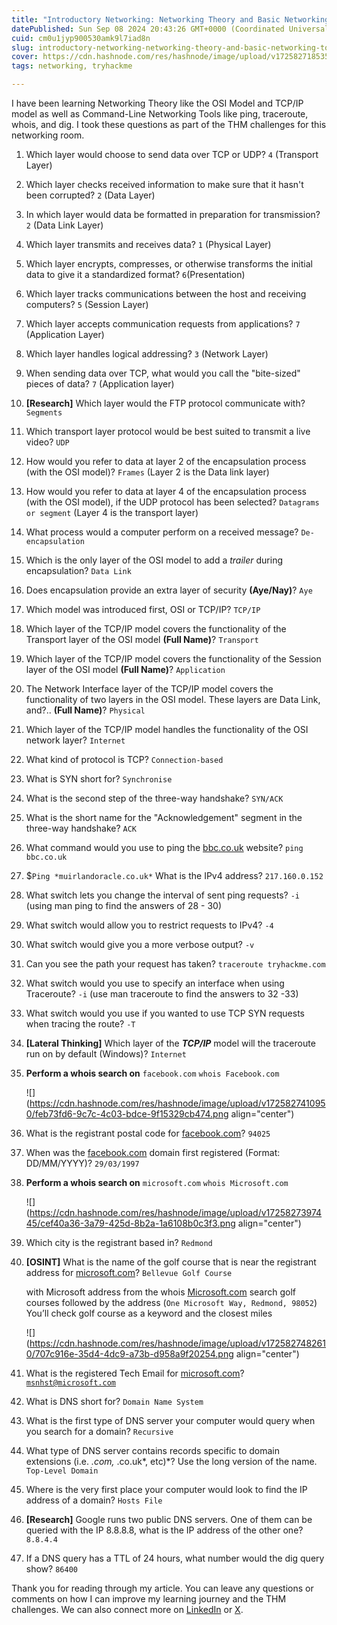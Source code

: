 ```yaml
---
title: "Introductory Networking: Networking Theory and Basic Networking Tools (TryHackMe)"
datePublished: Sun Sep 08 2024 20:43:26 GMT+0000 (Coordinated Universal Time)
cuid: cm0u1jyp900530amk9l7iad8n
slug: introductory-networking-networking-theory-and-basic-networking-tools-tryhackme
cover: https://cdn.hashnode.com/res/hashnode/image/upload/v1725827185356/cdbe418e-345f-429f-81d9-67ab8bfdc1b8.png
tags: networking, tryhackme

---
```


I have been learning Networking Theory like the OSI Model and TCP/IP model as well as Command-Line Networking Tools like ping, traceroute, whois, and dig. I took these questions as part of the THM challenges for this networking room.

1. Which layer would choose to send data over TCP or UDP? `4` (Transport Layer)
    
2. Which layer checks received information to make sure that it hasn't been corrupted? `2` (Data Layer)
    
3. In which layer would data be formatted in preparation for transmission? `2` (Data Link Layer)
    
4. Which layer transmits and receives data? `1` (Physical Layer)
    
5. Which layer encrypts, compresses, or otherwise transforms the initial data to give it a standardized format? `6`(Presentation)
    
6. Which layer tracks communications between the host and receiving computers? `5` (Session Layer)
    
7. Which layer accepts communication requests from applications? `7` (Application Layer)
    
8. Which layer handles logical addressing? `3` (Network Layer)
    
9. When sending data over TCP, what would you call the "bite-sized" pieces of data? `7` (Application layer)
    
10. **\[Research\]** Which layer would the FTP protocol communicate with? `Segments`
    
11. Which transport layer protocol would be best suited to transmit a live video? `UDP`
    
12. How would you refer to data at layer 2 of the encapsulation process (with the OSI model)? `Frames` (Layer 2 is the Data link layer)
    
13. How would you refer to data at layer 4 of the encapsulation process (with the OSI model), if the UDP protocol has been selected? `Datagrams or segment` (Layer 4 is the transport layer)
    
14. What process would a computer perform on a received message? `De-encapsulation`
    
15. Which is the only layer of the OSI model to add a *trailer* during encapsulation? `Data Link`
    
16. Does encapsulation provide an extra layer of security **(Aye/Nay)**? `Aye`
    
17. Which model was introduced first, OSI or TCP/IP? `TCP/IP`
    
18. Which layer of the TCP/IP model covers the functionality of the Transport layer of the OSI model **(Full Name)**? `Transport`
    
19. Which layer of the TCP/IP model covers the functionality of the Session layer of the OSI model **(Full Name)**? `Application`
    
20. The Network Interface layer of the TCP/IP model covers the functionality of two layers in the OSI model. These layers are Data Link, and?.. **(Full Name)**? `Physical`
    
21. Which layer of the TCP/IP model handles the functionality of the OSI network layer? `Internet`
    
22. What kind of protocol is TCP? `Connection-based`
    
23. What is SYN short for? `Synchronise`
    
24. What is the second step of the three-way handshake? `SYN/ACK`
    
25. What is the short name for the "Acknowledgement" segment in the three-way handshake? `ACK`
    
26. What command would you use to ping the [bbc.co.uk](http://bbc.co.uk/) website? `ping bbc.co.uk`
    
27. $`Ping *muirlandoracle.co.uk*` What is the IPv4 address? `217.160.0.152`
    
28. What switch lets you change the interval of sent ping requests? `-i`  
    (using man ping to find the answers of 28 - 30)
    
29. What switch would allow you to restrict requests to IPv4? `-4`
    
30. What switch would give you a more verbose output? `-v`
    
31. Can you see the path your request has taken? `traceroute tryhackme.com`
    
32. What switch would you use to specify an interface when using Traceroute? `-i` (use man traceroute to find the answers to 32 -33)
    
33. What switch would you use if you wanted to use TCP SYN requests when tracing the route? `-T`
    
34. **\[Lateral Thinking\]** Which layer of the ***TCP/IP*** model will the traceroute run on by default (Windows)? `Internet`
    
35. **Perform a whois search on** `facebook.com` `whois Facebook.com`
    
    ![](https://cdn.hashnode.com/res/hashnode/image/upload/v1725827410950/feb73fd6-9c7c-4c03-bdce-9f15329cb474.png align="center")
    
36. What is the registrant postal code for [facebook.com](http://facebook.com/)? `94025`
    
37. When was the [facebook.com](http://facebook.com/) domain first registered (Format: DD/MM/YYYY)? `29/03/1997`
    
38. **Perform a whois search on** `microsoft.com` `whois Microsoft.com`
    
    ![](https://cdn.hashnode.com/res/hashnode/image/upload/v1725827397445/cef40a36-3a79-425d-8b2a-1a6108b0c3f3.png align="center")
    
39. Which city is the registrant based in? `Redmond`
    
40. **\[OSINT\]** What is the name of the golf course that is near the registrant address for [microsoft.com](http://microsoft.com/)? `Bellevue Golf Course`  
      
    
    with Microsoft address from the whois [Microsoft.com](http://microsoft.com/) search golf courses followed by the address (`One Microsoft Way, Redmond, 98052`) You’ll check golf course as a keyword and the closest miles
    
    ![](https://cdn.hashnode.com/res/hashnode/image/upload/v1725827482610/707c916e-35d4-4dc9-a73b-d958a9f20254.png align="center")
    
41. What is the registered Tech Email for [microsoft.com](http://microsoft.com/)? [`msnhst@microsoft.com`](mailto:msnhst@microsoft.com)
    
42. What is DNS short for? `Domain Name System`
    
43. What is the first type of DNS server your computer would query when you search for a domain? `Recursive`
    
44. What type of DNS server contains records specific to domain extensions (i.e. *.com,* .co.uk\*, etc)\*? Use the long version of the name. `Top-Level Domain`
    
45. Where is the very first place your computer would look to find the IP address of a domain? `Hosts File`
    
46. **\[Research\]** Google runs two public DNS servers. One of them can be queried with the IP 8.8.8.8, what is the IP address of the other one? `8.8.4.4`
    
47. If a DNS query has a TTL of 24 hours, what number would the dig query show? `86400`
    

Thank you for reading through my article. You can leave any questions or comments on how I can improve my learning journey and the THM challenges. We can also connect more on [LinkedIn](https://www.linkedin.com/in/sharon-jebitok) or [X](https://x.com/SharonJebitok).
